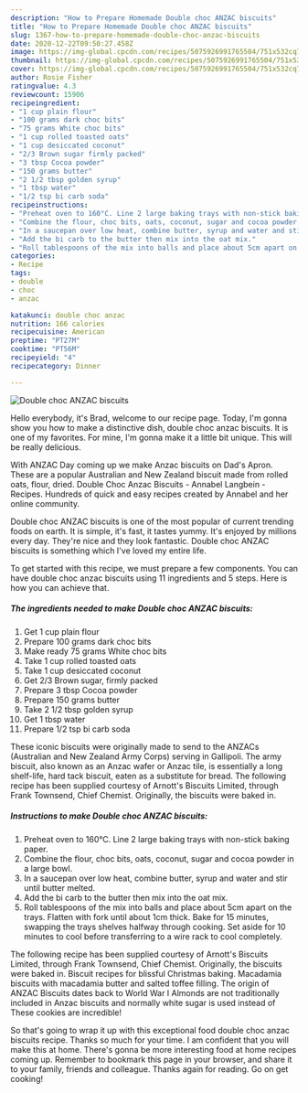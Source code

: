 ```yaml
---
description: "How to Prepare Homemade Double choc ANZAC biscuits"
title: "How to Prepare Homemade Double choc ANZAC biscuits"
slug: 1367-how-to-prepare-homemade-double-choc-anzac-biscuits
date: 2020-12-22T09:50:27.458Z
image: https://img-global.cpcdn.com/recipes/5075926991765504/751x532cq70/double-choc-anzac-biscuits-recipe-main-photo.jpg
thumbnail: https://img-global.cpcdn.com/recipes/5075926991765504/751x532cq70/double-choc-anzac-biscuits-recipe-main-photo.jpg
cover: https://img-global.cpcdn.com/recipes/5075926991765504/751x532cq70/double-choc-anzac-biscuits-recipe-main-photo.jpg
author: Rosie Fisher
ratingvalue: 4.3
reviewcount: 15906
recipeingredient:
- "1 cup plain flour"
- "100 grams dark choc bits"
- "75 grams White choc bits"
- "1 cup rolled toasted oats"
- "1 cup desiccated coconut"
- "2/3 Brown sugar firmly packed"
- "3 tbsp Cocoa powder"
- "150 grams butter"
- "2 1/2 tbsp golden syrup"
- "1 tbsp water"
- "1/2 tsp bi carb soda"
recipeinstructions:
- "Preheat oven to 160°C. Line 2 large baking trays with non-stick baking paper."
- "Combine the flour, choc bits, oats, coconut, sugar and cocoa powder in a large bowl."
- "In a saucepan over low heat, combine butter, syrup and water and stir until butter melted."
- "Add the bi carb to the butter then mix into the oat mix."
- "Roll tablespoons of the mix into balls and place about 5cm apart on the trays. Flatten with fork until about 1cm thick. Bake for 15 minutes, swapping the trays shelves halfway through cooking. Set aside for 10 minutes to cool before transferring to a wire rack to cool completely."
categories:
- Recipe
tags:
- double
- choc
- anzac

katakunci: double choc anzac 
nutrition: 166 calories
recipecuisine: American
preptime: "PT27M"
cooktime: "PT56M"
recipeyield: "4"
recipecategory: Dinner

---
```



![Double choc ANZAC biscuits](https://img-global.cpcdn.com/recipes/5075926991765504/751x532cq70/double-choc-anzac-biscuits-recipe-main-photo.jpg)

Hello everybody, it's Brad, welcome to our recipe page. Today, I'm gonna show you how to make a distinctive dish, double choc anzac biscuits. It is one of my favorites. For mine, I'm gonna make it a little bit unique. This will be really delicious.

With ANZAC Day coming up we make Anzac biscuits on Dad&#39;s Apron. These are a popular Australian and New Zealand biscuit made from rolled oats, flour, dried. Double Choc Anzac Biscuits - Annabel Langbein - Recipes. Hundreds of quick and easy recipes created by Annabel and her online community.

Double choc ANZAC biscuits is one of the most popular of current trending foods on earth. It is simple, it's fast, it tastes yummy. It's enjoyed by millions every day. They're nice and they look fantastic. Double choc ANZAC biscuits is something which I've loved my entire life.


To get started with this recipe, we must prepare a few components. You can have double choc anzac biscuits using 11 ingredients and 5 steps. Here is how you can achieve that.

<!--inarticleads1-->

##### The ingredients needed to make Double choc ANZAC biscuits:

1. Get 1 cup plain flour
1. Prepare 100 grams dark choc bits
1. Make ready 75 grams White choc bits
1. Take 1 cup rolled toasted oats
1. Take 1 cup desiccated coconut
1. Get 2/3 Brown sugar, firmly packed
1. Prepare 3 tbsp Cocoa powder
1. Prepare 150 grams butter
1. Take 2 1/2 tbsp golden syrup
1. Get 1 tbsp water
1. Prepare 1/2 tsp bi carb soda


These iconic biscuits were originally made to send to the ANZACs (Australian and New Zealand Army Corps) serving in Gallipoli. The army biscuit, also known as an Anzac wafer or Anzac tile, is essentially a long shelf-life, hard tack biscuit, eaten as a substitute for bread. The following recipe has been supplied courtesy of Arnott&#39;s Biscuits Limited, through Frank Townsend, Chief Chemist. Originally, the biscuits were baked in. 

<!--inarticleads2-->

##### Instructions to make Double choc ANZAC biscuits:

1. Preheat oven to 160°C. Line 2 large baking trays with non-stick baking paper.
1. Combine the flour, choc bits, oats, coconut, sugar and cocoa powder in a large bowl.
1. In a saucepan over low heat, combine butter, syrup and water and stir until butter melted.
1. Add the bi carb to the butter then mix into the oat mix.
1. Roll tablespoons of the mix into balls and place about 5cm apart on the trays. Flatten with fork until about 1cm thick. Bake for 15 minutes, swapping the trays shelves halfway through cooking. Set aside for 10 minutes to cool before transferring to a wire rack to cool completely.


The following recipe has been supplied courtesy of Arnott&#39;s Biscuits Limited, through Frank Townsend, Chief Chemist. Originally, the biscuits were baked in. Biscuit recipes for blissful Christmas baking. Macadamia biscuits with macadamia butter and salted toffee filling. The origin of ANZAC Biscuits dates back to World War I Almonds are not traditionally included in Anzac biscuits and normally white sugar is used instead of These cookies are incredible! 

So that's going to wrap it up with this exceptional food double choc anzac biscuits recipe. Thanks so much for your time. I am confident that you will make this at home. There's gonna be more interesting food at home recipes coming up. Remember to bookmark this page in your browser, and share it to your family, friends and colleague. Thanks again for reading. Go on get cooking!
